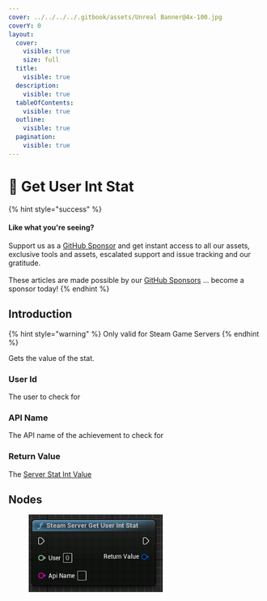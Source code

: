 ```yaml
---
cover: ../../../../.gitbook/assets/Unreal Banner@4x-100.jpg
coverY: 0
layout:
  cover:
    visible: true
    size: full
  title:
    visible: true
  description:
    visible: true
  tableOfContents:
    visible: true
  outline:
    visible: true
  pagination:
    visible: true
---
```


# 🔵 Get User Int Stat

{% hint style="success" %}
#### Like what you're seeing?

Support us as a [GitHub Sponsor](../../../../become-a-sponsor/) and get instant access to all our assets, exclusive tools and assets, escalated support and issue tracking and our gratitude.\
\
These articles are made possible by our [GitHub Sponsors](../../../../become-a-sponsor/) ... become a sponsor today!
{% endhint %}

## Introduction

{% hint style="warning" %}
Only valid for Steam Game Servers
{% endhint %}

Gets the value of the stat.

### User Id

The user to check for

### API Name

The API name of the achievement to check for

### Return Value

The [Server Stat Int Value](../types/server-stat-int-value.md)

## Nodes

<figure><img src="../../../../.gitbook/assets/image (10) (1) (1).png" alt=""><figcaption></figcaption></figure>
